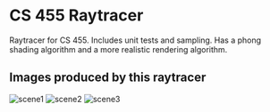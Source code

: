# CS 455 Raytracer

Raytracer for CS 455. Includes unit tests and sampling. Has a phong shading algorithm and a more realistic rendering algorithm.

## Images produced by this raytracer

![scene1](https://github.com/brundagejoe/cs455-raytracer/blob/production/raytracer/scene1.ppm)
![scene2](https://github.com/brundagejoe/cs455-raytracer/blob/production/raytracer/scene2.ppm)
![scene3](https://github.com/brundagejoe/cs455-raytracer/blob/production/raytracer/scene3.ppm)
